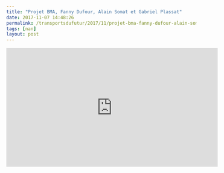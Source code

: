 ```yaml
---
title: "Projet BMA, Fanny Dufour, Alain Somat et Gabriel Plassat"
date: 2017-11-07 14:48:26
permalink: /transportsdufutur/2017/11/projet-bma-fanny-dufour-alain-somat-et-gabriel-plassat.html
tags: [nan]
layout: post
---
```


<iframe width="560" height="315" src="https://www.youtube.com/embed/TkF3dzneYm0" frameborder="0" allowfullscreen></iframe>
